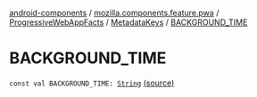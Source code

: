 [android-components](../../../index.md) / [mozilla.components.feature.pwa](../../index.md) / [ProgressiveWebAppFacts](../index.md) / [MetadataKeys](index.md) / [BACKGROUND_TIME](./-b-a-c-k-g-r-o-u-n-d_-t-i-m-e.md)

# BACKGROUND_TIME

`const val BACKGROUND_TIME: `[`String`](https://kotlinlang.org/api/latest/jvm/stdlib/kotlin/-string/index.html) [(source)](https://github.com/mozilla-mobile/android-components/blob/master/components/feature/pwa/src/main/java/mozilla/components/feature/pwa/ProgressiveWebAppFacts.kt#L30)